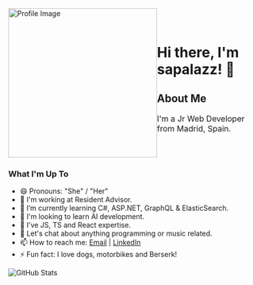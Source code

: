 <div style="display: flex; align-items: center;">
    <div style="flex: 1;">
        <img src="https://github.com/sapalazz/sapalazz/assets/71673769/e210507b-c19f-4c17-96fa-9c5fcd34fe2c" alt="Profile Image" width="300" height="300">
    </div>
    <div style="flex: 1;">
        <h1>Hi there, I'm sapalazz! 👋</h1>
        <h2><b>About Me</b></h2>
        <p style="font-size: 16px;">I'm a Jr Web Developer from Madrid, Spain.</p>
    </div>
</div>

### What I'm Up To

- 😄 Pronouns: "She" / "Her"
- 🔭 I'm working at Resident Advisor. 
- 🌱 I’m currently learning C#, ASP.NET, GraphQL & ElasticSearch.
- 👯 I'm looking to learn AI development.
- 🤔 I've JS, TS and React expertise.
- 💬 Let's chat about anything programming or music related.
- 📫 How to reach me: [Email](mailto:spalazzo@gmail.com) | [LinkedIn](https://www.linkedin.com/in/sapalazz/)
- ⚡ Fun fact: I love dogs, motorbikes and Berserk!

![GitHub Stats](https://github-readme-stats.vercel.app/api?username=sapalazz&show_icons=true&theme=radical)
